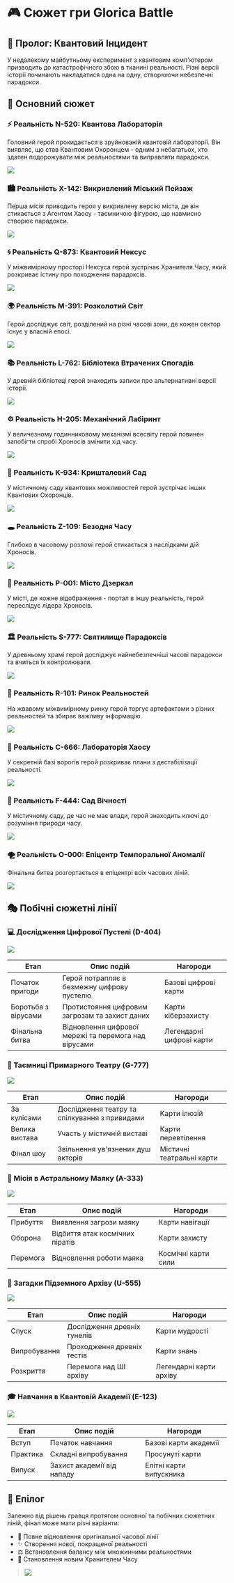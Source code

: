 # 🎮 Сюжет гри Glorica Battle

## 🌟 Пролог: Квантовий Інцидент
У недалекому майбутньому експеримент з квантовим комп'ютером призводить до катастрофічного збою в тканині реальності. Різні версії історії починають накладатися одна на одну, створюючи небезпечні парадокси.

## 🌌 Основний сюжет

### ⚡ Реальність N-520: Квантова Лабораторія 
Головний герой прокидається в зруйнованій квантовій лабораторії. Він виявляє, що став Квантовим Охоронцем - одним з небагатьох, хто здатен подорожувати між реальностями та виправляти парадокси.

![](https://raw.githubusercontent.com/TeslenkoPavlo/Game-Glorica-Battle/refs/heads/main/docs/other/img1.png)

### 🏙️ Реальність X-142: Викривлений Міський Пейзаж
Перша місія приводить героя у викривлену версію міста, де він стикається з Агентом Хаосу - таємничою фігурою, що навмисно створює парадокси.

![](https://raw.githubusercontent.com/TeslenkoPavlo/Game-Glorica-Battle/refs/heads/main/docs/other/img2.png)

### 🌀 Реальність Q-873: Квантовий Нексус
У міжвимірному просторі Нексуса герой зустрічає Хранителя Часу, який розкриває істину про походження парадоксів.

![](https://raw.githubusercontent.com/TeslenkoPavlo/Game-Glorica-Battle/refs/heads/main/docs/other/img3.png)

### 🌍 Реальність M-391: Розколотий Світ
Герой досліджує світ, розділений на різні часові зони, де кожен сектор існує у власній епосі.

![](https://raw.githubusercontent.com/TeslenkoPavlo/Game-Glorica-Battle/refs/heads/main/docs/other/img4.png)

### 📚 Реальність L-762: Бібліотека Втрачених Спогадів
У древній бібліотеці герой знаходить записи про альтернативні версії історії.

![](https://raw.githubusercontent.com/TeslenkoPavlo/Game-Glorica-Battle/refs/heads/main/docs/other/img5.png)

### ⚙️ Реальність H-205: Механічний Лабіринт
У величезному годинниковому механізмі всесвіту герой повинен запобігти спробі Хроносів змінити хід часу.

![](https://raw.githubusercontent.com/TeslenkoPavlo/Game-Glorica-Battle/refs/heads/main/docs/other/img6.png)

### 🌺 Реальність K-934: Кришталевий Сад
У містичному саду квантових можливостей герой зустрічає інших Квантових Охоронців.

![](https://raw.githubusercontent.com/TeslenkoPavlo/Game-Glorica-Battle/refs/heads/main/docs/other/img7.png)

### 🕳️ Реальність Z-109: Безодня Часу
Глибоко в часовому розломі герой стикається з наслідками дій Хроносів.

![](https://raw.githubusercontent.com/TeslenkoPavlo/Game-Glorica-Battle/refs/heads/main/docs/other/img8.png)

### 🌆 Реальність P-001: Місто Дзеркал
У місті, де кожне відображення - портал в іншу реальність, герой переслідує лідера Хроносів.

![](https://raw.githubusercontent.com/TeslenkoPavlo/Game-Glorica-Battle/refs/heads/main/docs/other/img9.png)

### 🏛️ Реальність S-777: Святилище Парадоксів
У древньому храмі герой досліджує найнебезпечніші часові парадокси та вчиться їх контролювати.

![](https://raw.githubusercontent.com/TeslenkoPavlo/Game-Glorica-Battle/refs/heads/main/docs/other/img16.png)

### 🏪 Реальність R-101: Ринок Реальностей
На жвавому міжвимірному ринку герой торгує артефактами з різних реальностей та збирає важливу інформацію.

![](https://raw.githubusercontent.com/TeslenkoPavlo/Game-Glorica-Battle/refs/heads/main/docs/other/img17.png)

### 🔬 Реальність C-666: Лабораторія Хаосу
У секретній базі ворогів герой розкриває плани з дестабілізації реальності.

![](https://raw.githubusercontent.com/TeslenkoPavlo/Game-Glorica-Battle/refs/heads/main/docs/other/img18.png)

### 🌳 Реальність F-444: Сад Вічності
У містичному саду, де час не має влади, герой знаходить ключі до розуміння природи часу.

![](https://raw.githubusercontent.com/TeslenkoPavlo/Game-Glorica-Battle/refs/heads/main/docs/other/img19.png)

### 🌪️ Реальність O-000: Епіцентр Темпоральної Аномалії
Фінальна битва розгортається в епіцентрі всіх часових ліній.

![](https://raw.githubusercontent.com/TeslenkoPavlo/Game-Glorica-Battle/refs/heads/main/docs/other/img10.png)

## 🎭 Побічні сюжетні лінії

### 💻 Дослідження Цифрової Пустелі (D-404)

![](https://raw.githubusercontent.com/TeslenkoPavlo/Game-Glorica-Battle/refs/heads/main/docs/other/img11.png)

| Етап | Опис подій | Нагороди |
|------|------------|----------|
| Початок пригоди | Герой потрапляє в безмежну цифрову пустелю | Базові цифрові карти |
| Боротьба з вірусами | Протистояння цифровим загрозам та захист даних | Карти кіберзахисту |
| Фінальна битва | Відновлення цифрової мережі та перемога над вірусами | Легендарні цифрові карти |

### 👻 Таємниці Примарного Театру (G-777)

![](https://raw.githubusercontent.com/TeslenkoPavlo/Game-Glorica-Battle/refs/heads/main/docs/other/img12.png)

| Етап | Опис подій | Нагороди |
|------|------------|----------|
| За кулісами | Дослідження театру та спілкування з привидами | Карти ілюзій |
| Велика вистава | Участь у містичній виставі | Карти перевтілення |
| Фінал шоу | Звільнення ув'язнених душ акторів | Містичні театральні карти |

### 🌟 Місія в Астральному Маяку (A-333)

![](https://raw.githubusercontent.com/TeslenkoPavlo/Game-Glorica-Battle/refs/heads/main/docs/other/img13.png)

| Етап | Опис подій | Нагороди |
|------|------------|----------|
| Прибуття | Виявлення загрози маяку | Карти навігації |
| Оборона | Відбиття атак космічних піратів | Карти захисту |
| Перемога | Відновлення роботи маяка | Космічні карти сили |

### 📜 Загадки Підземного Архіву (U-555)

![](https://raw.githubusercontent.com/TeslenkoPavlo/Game-Glorica-Battle/refs/heads/main/docs/other/img14.png)

| Етап | Опис подій | Нагороди |
|------|------------|----------|
| Спуск | Дослідження древніх тунелів | Карти мудрості |
| Випробування | Проходження древніх тестів | Карти знань |
| Розкриття | Перемога над ШІ архіву | Легендарні карти архіву |

### 🎓 Навчання в Квантовій Академії (E-123)

![](https://raw.githubusercontent.com/TeslenkoPavlo/Game-Glorica-Battle/refs/heads/main/docs/other/img15.png)

| Етап | Опис подій | Нагороди |
|------|------------|----------|
| Вступ | Початок навчання | Базові карти академії |
| Практика | Складні випробування | Просунуті карти |
| Випуск | Захист академії від нападу | Елітні карти випускника |

## 🌟 Епілог
Залежно від рішень гравця протягом основної та побічних сюжетних ліній, фінал може мати різні варіанти:
- 🔄 Повне відновлення оригінальної часової лінії
- ✨ Створення нової, покращеної реальності
- ⚖️ Встановлення балансу між множинними реальностями
- 👑 Становлення новим Хранителем Часу

> ![](https://raw.githubusercontent.com/TeslenkoPavlo/Game-Glorica-Battle/refs/heads/main/docs/other/img20.png)
